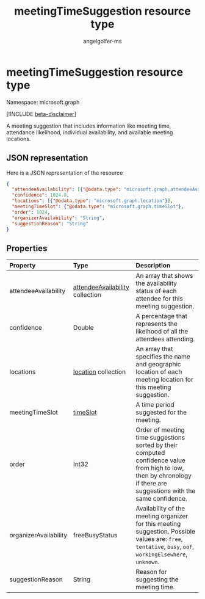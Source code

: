 ﻿---
title: "meetingTimeSuggestion resource type"
description: "A meeting suggestion that includes information like meeting time, attendance likelihood, individual "
localization_priority: Normal
author: "angelgolfer-ms"
ms.prod: "outlook"
doc_type: resourcePageType
---

# meetingTimeSuggestion resource type

Namespace: microsoft.graph

[!INCLUDE [beta-disclaimer](../../includes/beta-disclaimer.md)]

A meeting suggestion that includes information like meeting time, attendance likelihood, individual 
availability, and available meeting locations.

## JSON representation

Here is a JSON representation of the resource

<!-- {
  "blockType": "resource",
  "optionalProperties": [

  ],
  "@odata.type": "microsoft.graph.meetingTimeSuggestion"
}-->

```json
{
  "attendeeAvailability": [{"@odata.type": "microsoft.graph.attendeeAvailability"}],
  "confidence": 1024.0,
  "locations": [{"@odata.type": "microsoft.graph.location"}],
  "meetingTimeSlot": {"@odata.type": "microsoft.graph.timeSlot"},
  "order": 1024,
  "organizerAvailability": "String",
  "suggestionReason": "String"
}

```

## Properties

| Property              | Type                                                       | Description                                                                                                                                                         |
| :-------------------- | :--------------------------------------------------------- | :------------------------------------------------------------------------------------------------------------------------------------------------------------------ |
| attendeeAvailability  | [attendeeAvailability](attendeeavailability.md) collection | An array that shows the availability status of each attendee for this meeting suggestion.                                                                           |
| confidence            | Double                                                     | A percentage that represents the likelhood of all the attendees attending.                                                                                          |
| locations             | [location](location.md) collection                         | An array that specifies the name and geographic location of each meeting location for this meeting suggestion.                                                      |
| meetingTimeSlot       | [timeSlot](timeslot.md)                                    | A time period suggested for the meeting.                                                                                                                            |
| order                 | Int32                                                      | Order of meeting time suggestions sorted by their computed confidence value from high to low, then by chronology if there are suggestions with the same confidence. |
| organizerAvailability | freeBusyStatus                                             | Availability of the meeting organizer for this meeting suggestion. Possible values are: `free`, `tentative`, `busy`, `oof`, `workingElsewhere`, `unknown`.          |
| suggestionReason      | String                                                     | Reason for suggesting the meeting time.                                                                                                                             |

<!-- uuid: 8fcb5dbc-d5aa-4681-8e31-b001d5168d79
2015-10-25 14:57:30 UTC -->

<!--
{
  "type": "#page.annotation",
  "description": "meetingTimeSuggestion resource",
  "keywords": "",
  "section": "documentation",
  "tocPath": "",
  "suppressions": []
}
-->
